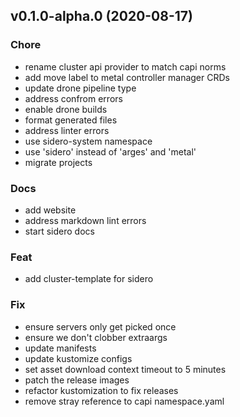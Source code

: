 
<a name="v0.1.0-alpha.0"></a>
## v0.1.0-alpha.0 (2020-08-17)

### Chore

* rename cluster api provider to match capi norms
* add move label to metal controller manager CRDs
* update drone pipeline type
* address confrom errors
* enable drone builds
* format generated files
* address linter errors
* use sidero-system namespace
* use 'sidero' instead of 'arges' and 'metal'
* migrate projects

### Docs

* add website
* address markdown lint errors
* start sidero docs

### Feat

* add cluster-template for sidero

### Fix

* ensure servers only get picked once
* ensure we don't clobber extraargs
* update manifests
* update kustomize configs
* set asset download context timeout to 5 minutes
* patch the release images
* refactor kustomization to fix releases
* remove stray reference to capi namespace.yaml

